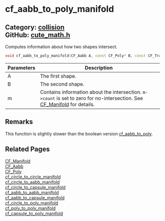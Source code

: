 [](../header.md ':include')

# cf_aabb_to_poly_manifold

Category: [collision](/api_reference?id=collision)  
GitHub: [cute_math.h](https://github.com/RandyGaul/cute_framework/blob/master/include/cute_math.h)  
---

Computes information about how two shapes intersect.

```cpp
void cf_aabb_to_poly_manifold(CF_Aabb A, const CF_Poly* B, const CF_Transform* bx, CF_Manifold* m);
```

Parameters | Description
--- | ---
A | The first shape.
B | The second shape.
m | Contains information about the intersection. `m->count` is set to zero for no-intersection. See [CF_Manifold](/collision/cf_manifold.md) for details.

## Remarks

This function is slightly slower than the boolean version [cf_aabb_to_poly](/collision/cf_aabb_to_poly.md).

## Related Pages

[CF_Manifold](/collision/cf_manifold.md)  
[CF_Aabb](/math/cf_aabb.md)  
[CF_Poly](/collision/cf_poly.md)  
[cf_circle_to_circle_manifold](/collision/cf_circle_to_circle_manifold.md)  
[cf_circle_to_aabb_manifold](/collision/cf_circle_to_aabb_manifold.md)  
[cf_circle_to_capsule_manifold](/collision/cf_circle_to_capsule_manifold.md)  
[cf_aabb_to_aabb_manifold](/collision/cf_aabb_to_aabb_manifold.md)  
[cf_aabb_to_capsule_manifold](/collision/cf_aabb_to_capsule_manifold.md)  
[cf_circle_to_poly_manifold](/collision/cf_circle_to_poly_manifold.md)  
[cf_poly_to_poly_manifold](/collision/cf_poly_to_poly_manifold.md)  
[cf_capsule_to_poly_manifold](/collision/cf_capsule_to_poly_manifold.md)  
